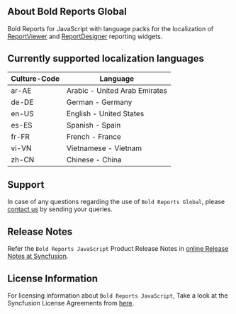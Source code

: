 ## About Bold Reports Global

Bold Reports for JavaScript with language packs for the localization of [ReportViewer](https://www.boldreports.com/embedded-reporting/javascript-report-viewer/?utm_source=github&utm_medium=backlinks) and [ReportDesigner](https://www.boldreports.com/embedded-reporting/javascript-report-designer/?utm_source=github&utm_medium=backlinks) reporting widgets.

## Currently supported localization languages

| Culture-Code | Language                       |
| ------------ | ------------------------------ |
| ar-AE        | Arabic - United Arab Emirates  |
| de-DE        | German - Germany               |
| en-US        | English - United States        |
| es-ES        | Spanish - Spain                |
| fr-FR        | French - France                |
| vi-VN        | Vietnamese - Vietnam           |
| zh-CN        | Chinese - China                |

## Support

In case of any questions regarding the use of `Bold Reports Global`, please [contact us](mailto:support@boldreports.com) by sending your queries.

## Release Notes

Refer the `Bold Reports JavaScript` Product Release Notes in [online Release Notes at Syncfusion](https://www.boldreports.com/release-history/).

## License Information

For licensing information about `Bold Reports JavaScript`, Take a look at the Syncfusion License Agreements from [here](https://www.boldreports.com/terms-of-use).